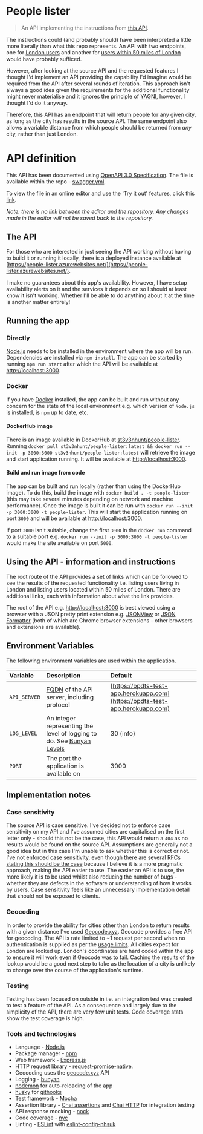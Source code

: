 # People lister

> An API implementing the instructions from
[this API](https://bpdts-test-app.herokuapp.com/instructions).

The instructions could (and probably should) have been interpreted a little
more literally than what this repo represents. An API with two endpoints, one
for
[London users](https://people-lister.azurewebsites.net/people?location=london)
and another for
[users within 50 miles of London](https://people-lister.azurewebsites.net/people?location=london&distance=50)
would have probably sufficed.

However, after looking at the source API and the requested features I
thought I'd implement an API providing the capability I'd imagine would be
required from the API after several rounds of iteration. This approach isn't
always a good idea given the requirements for the additional functionality
might never materialise and it ignores the principle of
[YAGNI](https://martinfowler.com/bliki/Yagni.html), however, I thought I'd do
it anyway.

Therefore, this API has an endpoint that will return people for any given city,
as long as the city has results in the source API. The same endpoint also
allows a variable distance from which people should be returned from _any_
city, rather than just London.

# API definition

This API has been documented using
[OpenAPI 3.0 Specification](https://swagger.io/docs/specification/about/).
The file is available within the repo - [swagger.yml](swagger.yml).

To view the file in an online editor and use the 'Try it out' features, click
this
[link](https://editor.swagger.io?url=https://raw.githubusercontent.com/st3v3nhunt/people-lister/master/swagger.yml).

_Note: there is no link between the editor and the repository. Any changes made
in the editor will not be saved back to the repository._

## The API

For those who are interested in just seeing the API working without having to
build it or running it locally, there is a deployed instance available at
[https://people-lister.azurewebsites.net/](https://people-lister.azurewebsites.net/).

I make no guarantees about this app's availability. However, I have setup
availability alerts on it and the services it depends on so I should at least
know it isn't working. Whether I'll be able to do anything about it at the time
is another matter entirely!

## Running the app

### Directly

[Node.js](https://nodejs.org/en/) needs to be installed in the environment
where the app will be run.  Dependencies are installed via `npm install`.
The app can be started by running `npm run start` after which the API will be
available at [http://localhost:3000](http://localhost:3000).

### Docker

If you have [Docker](https://www.docker.com/) installed, the app can be built
and run without any concern for the state of the local environment e.g. which
version of `Node.js` is installed, is `npm` up to date, etc.

#### DockerHub image

There is an image available in DockerHub at
[st3v3nhunt/people-lister](https://hub.docker.com/r/st3v3nhunt/people-lister).
Running `docker pull st3v3nhunt/people-lister:latest && docker run
--init -p 3000:3000 st3v3nhunt/people-lister:latest` will retrieve the image
and start application running.
It will be available at [http://localhost:3000](http://localhost:3000).

#### Build and run image from code

The app can be built and run locally (rather than using the DockerHub image).
To do this, build the image with `docker build . -t people-lister` (this may
take several minutes depending on network and machine performance).
Once the image is built it can be run with `docker run --init -p
3000:3000 -t people-lister`. This will start the application running on port
`3000` and will be available at [http://localhost:3000](http://localhost:3000).

If port `3000` isn't suitable, change the first `3000` in the `docker run` command
to a suitable port e.g. `docker run --init -p 5000:3000 -t people-lister` would
make the site available on port `5000`.

## Using the API - information and instructions

The root route of the API provides a set of links which can be followed to see
the results of the requested functionality i.e. listing users living in London
and listing users located within 50 miles of London. There are additional
links, each with information about what the link provides.

The root of the API e.g. [http://localhost:3000](http://localhost:3000) is best
viewed using a browser with a JSON pretty print extension e.g.
[JSONView](https://chrome.google.com/webstore/detail/jsonview/chklaanhfefbnpoihckbnefhakgolnmc?hl=en)
or
[JSON Formatter](https://chrome.google.com/webstore/detail/json-formatter/bcjindcccaagfpapjjmafapmmgkkhgoa?hl=en)
(both of which are Chrome browser extensions - other browsers and extensions
are available).

## Environment Variables

The following environment variables are used within the application.

| Variable     | Description                                                                                                          | Default                                                                      |
| :-------     | :----------                                                                                                          | :------                                                                      |
| `API_SERVER` | [FQDN](https://en.wikipedia.org/wiki/Fully_qualified_domain_name) of the API server, including protocol              | [https://bpdts-test-app.herokuapp.com](https://bpdts-test-app.herokuapp.com) |
| `LOG_LEVEL`  | An integer representing the level of logging to do. See [Bunyan Levels](https://www.npmjs.com/package/bunyan#levels) | 30 (info)                                                                    |
| `PORT`       | The port the application is available on                                                                             | 3000                                                                         |

## Implementation notes

### Case sensitivity

The source API is case sensitive. I've decided not to enforce case sensitivity
on my API and I've assumed cities are capitalised on the first letter only -
should this not be the case, this API would return a `404` as no
results would be found on the source API. Assumptions are generally not a good
idea but in this case I'm unable to ask whether this is correct or not.
I've not enforced case sensitivity, even though there are several
[RFCs stating this should be the case](https://stackoverflow.com/a/26196170)
because I believe it is a more pragmatic approach, making the API easier to
use. The easier an API is to use, the more likely it is to be used whilst also
reducing the number of bugs - whether they are defects in the software or
understanding of how it works by users.
Case sensitivity feels like an unnecessary implementation detail that should
not be exposed to clients.

### Geocoding

In order to provide the ability for cities other than London to return results
with a given distance I've used [Geocode.xyz](https://geocode.xyz/). Geocode
provides a free API for geocoding. The API is rate limited to ~1 request per
second when no authentication is supplied as per the [usage
limits](https://geocode.xyz/api).
All cities expect for London are looked up. London's coordinates are hard coded
within the app to ensure it will work even if Geocode was to fail. Caching the
results of the lookup would be a good next step to take as the location of a
city is unlikely to change over the course of the application's runtime.

### Testing

Testing has been focused on outside in i.e. an integration test was created to
test a feature of the API. As a consequence and largely due to the simplicity
of the API, there are very few unit tests.
Code coverage stats show the test coverage is high.

### Tools and technologies

* Language - [Node.js](https://nodejs.org/en/)
* Package manager - [npm](https://docs.npmjs.com/)
* Web framework - [Express.js](https://expressjs.com/)
* HTTP request library -
  [request-promise-native](https://www.npmjs.com/package/request-promise-native).
* Geocoding uses the [geocode.xyz](https://geocode.xyz/) API
* Logging - [bunyan](https://www.npmjs.com/package/bunyan)
* [nodemon](https://www.npmjs.com/package/nodemon) for auto-reloading of the app
* [husky](https://www.npmjs.com/package/husky) for
  [githooks](https://git-scm.com/docs/githooks)
* Test framework - [Mocha](https://mochajs.org/)
* Assertion library - [Chai assertions](https://www.chaijs.com/) and
  [Chai HTTP](https://www.npmjs.com/package/chai-http) for integration testing
* API response mocking - [nock](https://www.npmjs.com/package/nock)
* Code coverage - [nyc](https://www.npmjs.com/package/nyc)
* Linting - [ESLint](https://eslint.org/) with
  [eslint-config-nhsuk](https://www.npmjs.com/package/eslint-config-nhsuk)
